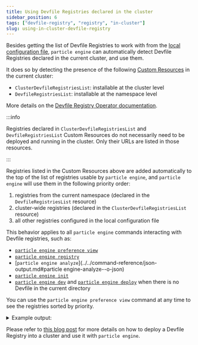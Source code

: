 ```yaml
---
title: Using Devfile Registries declared in the cluster
sidebar_position: 6
tags: ["devfile-registry", "registry", "in-cluster"]
slug: using-in-cluster-devfile-registry
---
```


Besides getting the list of Devfile Registries to work with from the [local configuration file](../../overview/configure.md#managing-devfile-registries),
`particle engine` can automatically detect Devfile Registries declared in the current cluster, and use them.

It does so by detecting the presence of the following [Custom Resources](https://kubernetes.io/docs/concepts/extend-kubernetes/api-extension/custom-resources/) in the current cluster:
- `ClusterDevfileRegistriesList`: installable at the cluster level
- `DevfileRegistriesList`: installable at the namespace level

More details on the [Devfile Registry Operator documentation](https://github.com/devfile/registry-operator/blob/main/REGISTRIES_LISTS.md).

:::info

Registries declared in `ClusterDevfileRegistriesList` and `DevfileRegistriesList` Custom Resources do not necessarily need to be deployed and running in the cluster.
Only their URLs are listed in those resources.

:::

Registries listed in the Custom Resources above are added automatically to the top of the list of registries usable by `particle engine`, and `particle engine` will use them in the following priority order:
1. registries from the current namespace (declared in the `DevfileRegistriesList` resource)
2. cluster-wide registries (declared in the `ClusterDevfileRegistriesList` resource) 
3. all other registries configured in the local configuration file

This behavior applies to all `particle engine` commands interacting with Devfile registries, such as:
- [`particle engine preference view`](../../command-reference/preference.md)
- [`particle engine registry`](../../command-reference/registry.md)
- [`particle engine analyze`](../../command-reference/json-output.md#particle engine-analyze--o-json)
- [`particle engine init`](../../command-reference/init.md)
- [`particle engine dev`](../../command-reference/dev.md) and [`particle engine deploy`](../../command-reference/deploy.md) when there is no Devfile in the current directory

You can use the `particle engine preference view` command at any time to see the registries sorted by priority.

<details>
<summary>Example output:</summary>

```shell
$ particle engine preference view
[...]                

Devfile registries:
 NAME                      URL                                                   SECURE 
 ns-devfile-registry       http://my-devfile-registry.my-ns.172.17.0.1.nip.io    No     
 ns-devfile-staging        https://registry.stage.devfile.io                     Yes    
 cluster-devfile-registry  http://my-devfile-registry.cluster.172.17.0.1.nip.io  No     
 cluster-devfile-staging   https://registry.stage.devfile.io                     Yes    
 cluster-devfile-prod      https://registry.devfile.io                           Yes    
 Staging                   https://registry.stage.devfile.io                     Yes     
 DefaultDevfileRegistry    https://registry.devfile.io                           Yes     

```
</details>

Please refer to [this blog post](/blog/deploying-and-using-in-cluster-devfile-registry) for more details on how to deploy a Devfile Registry into a cluster and use it with `particle engine`.
